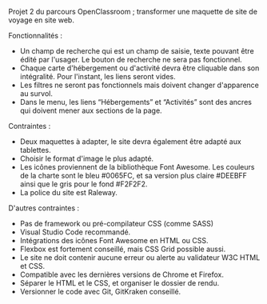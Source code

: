 Projet 2 du parcours OpenClassroom ; transformer une maquette de site de voyage en site web.

Fonctionnalités :
- Un champ de recherche qui est un champ de saisie, texte pouvant être édité par l'usager. Le bouton de recherche ne sera pas fonctionnel.
- Chaque carte d'hébergement ou d'activité devra être cliquable dans son intégralité. Pour l'instant, les liens seront vides.
- Les filtres ne seront pas fonctionnels mais doivent changer d'apparence au survol.
- Dans le menu, les liens “Hébergements” et “Activités” sont des ancres qui doivent mener aux sections de la page.

Contraintes : 
- Deux maquettes à adapter, le site devra également être adapté aux tablettes.
- Choisir le format d'image le plus adapté.
- Les icônes proviennent de la bibliothèque Font Awesome. Les couleurs de la charte sont le bleu #0065FC, et sa version plus claire #DEEBFF ainsi que le gris pour le fond #F2F2F2.
- La police du site est Raleway.

D'autres contraintes :
- Pas de framework ou pré-compilateur CSS (comme SASS)
- Visual Studio Code recommandé.
- Intégrations des icônes Font Awesome en HTML ou CSS.
- Flexbox est fortement conseillé, mais CSS Grid possible aussi.
- Le site ne doit contenir aucune erreur ou alerte au validateur W3C HTML et CSS.
- Compatible avec les dernières versions de Chrome et Firefox.
- Séparer le HTML et le CSS, et organiser le dossier de rendu.
- Versionner le code avec Git, GitKraken conseillé.
